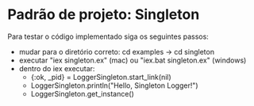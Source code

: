 # Padrão de projeto: Singleton
Para testar o código implementado siga os seguintes passos:

* mudar para o diretório correto: cd examples -> cd singleton
* executar "iex singleton.ex" (mac) ou "iex.bat singleton.ex" (windows)
* dentro do iex executar:
  * {:ok, \_pid} = LoggerSingleton.start_link(nil)
  * LoggerSingleton.println("Hello, Singleton Logger!")
  * LoggerSingleton.get_instance()
